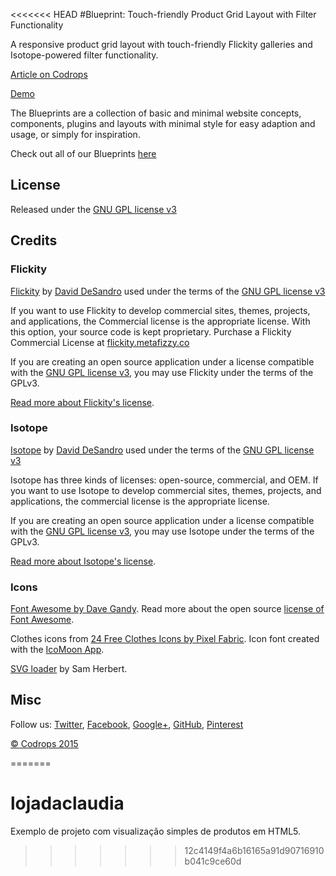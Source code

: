 <<<<<<< HEAD
#Blueprint: Touch-friendly Product Grid Layout with Filter Functionality

A responsive product grid layout with touch-friendly Flickity galleries and Isotope-powered filter functionality.

[Article on Codrops](http://tympanus.net/codrops/?p=24206)

[Demo](http://tympanus.net/Blueprints/FilterableProductGrid/)

The Blueprints are a collection of basic and minimal website concepts, components, plugins and layouts with minimal style for easy adaption and usage, or simply for inspiration.

Check out all of our Blueprints [here](http://tympanus.net/codrops/category/blueprints/)

## License

Released under the [GNU GPL license v3](https://www.gnu.org/licenses/gpl-3.0.html)

## Credits 

### Flickity 
[Flickity](http://flickity.metafizzy.co/) by [David DeSandro](http://desandro.com/) used under the terms of the [GNU GPL license v3](https://www.gnu.org/licenses/gpl-3.0.html)

If you want to use Flickity to develop commercial sites, themes, projects, and applications, the Commercial license is the appropriate license. With this option, your source code is kept proprietary. Purchase a Flickity Commercial License at [flickity.metafizzy.co](http://flickity.metafizzy.co/#commerical-license)

If you are creating an open source application under a license compatible with the [GNU GPL license v3](https://www.gnu.org/licenses/gpl-3.0.html), you may use Flickity under the terms of the GPLv3.

[Read more about Flickity's license](http://flickity.metafizzy.co/license.html).

### Isotope 
[Isotope](http://isotope.metafizzy.co/) by [David DeSandro](http://desandro.com/) used under the terms of the [GNU GPL license v3](https://www.gnu.org/licenses/gpl-3.0.html)

Isotope has three kinds of licenses: open-source, commercial, and OEM. If you want to use Isotope to develop commercial sites, themes, projects, and applications, the commercial license is the appropriate license. 

If you are creating an open source application under a license compatible with the [GNU GPL license v3](https://www.gnu.org/licenses/gpl-3.0.html), you may use Isotope under the terms of the GPLv3.

[Read more about Isotope's license](http://isotope.metafizzy.co/license.html).

### Icons 
[Font Awesome by Dave Gandy](http://fontawesome.io). Read more about the open source [license of Font Awesome](https://fortawesome.github.io/Font-Awesome/license/).

Clothes icons from [24 Free Clothes Icons by Pixel Fabric](http://pixel-fabric.com/24-clothes-icons-20). Icon font created with the [IcoMoon App](https://icomoon.io/app/#/select).

[SVG loader](http://samherbert.net/svg-loaders/) by Sam Herbert.

## Misc

Follow us: [Twitter](http://www.twitter.com/codrops), [Facebook](http://www.facebook.com/pages/Codrops/159107397912), [Google+](https://plus.google.com/101095823814290637419), [GitHub](https://github.com/codrops), [Pinterest](http://www.pinterest.com/codrops/)

[© Codrops 2015](http://www.codrops.com)


=======
# lojadaclaudia
Exemplo de projeto com visualização simples de produtos em HTML5.
>>>>>>> 12c4149f4a6b16165a91d90716910b041c9ce60d
